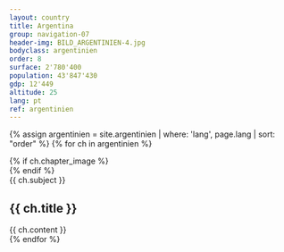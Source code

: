 ```yaml
---
layout: country
title: Argentina
group: navigation-07
header-img: BILD_ARGENTINIEN-4.jpg
bodyclass: argentinien
order: 8
surface: 2'780'400
population: 43'847'430
gdp: 12'449
altitude: 25
lang: pt
ref: argentinien
---
```

{% assign argentinien = site.argentinien | where: 'lang', page.lang | sort: "order" %}
{% for ch in argentinien %}
<section class="box chapter-{{ ch.subject }}" id="{{ ch.subject }}">
    {% if ch.chapter_image %}
        <div class="image grid" style="background-image: url({{ ch.chapter_image | prepend: '/media/img/chapter/' | prepend: site.baseurl }});">
        </div>
    {% endif %}
    <div class="content">
        <span class="chapter-subject">{{ ch.subject }}</span>
        <h1 class="chapter-title">{{ ch.title }}</h1>
    </div>
    {{ ch.content }}
</section>
{% endfor %}
